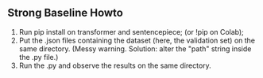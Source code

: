## Strong Baseline Howto
1. Run pip install on transformer and sentencepiece; (or !pip on Colab);
2. Put the .json files containing the dataset (here, the validation set) on the same directory. (Messy warning. Solution: alter the "path" string inside the .py file.)
3. Run the .py and observe the results on the same directory.